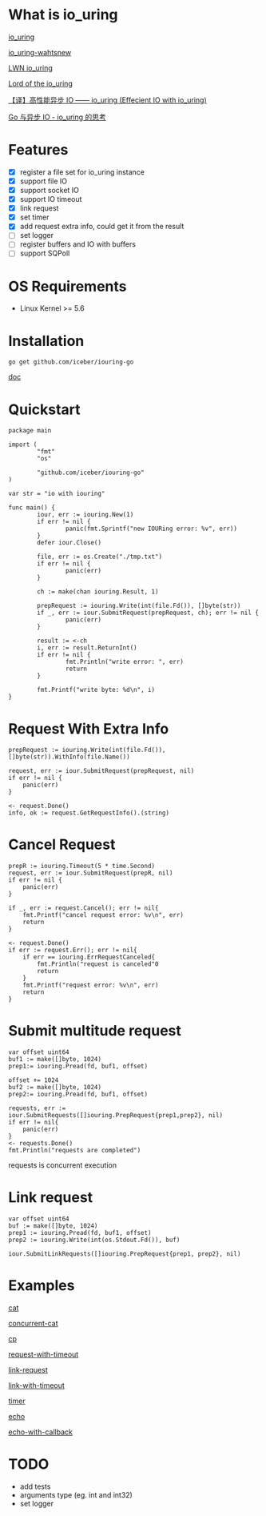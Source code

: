 # What is io_uring
[io_uring](http://kernel.dk/io_uring.pdf) 

[io_uring-wahtsnew](https://kernel.dk/io_uring-whatsnew.pdf) 

[LWN io_uring](https://lwn.net/Kernel/Index/#io_uring) 

[Lord of the io_uring](https://unixism.net/loti/)

[【译】高性能异步 IO —— io_uring (Effecient IO with io_uring)](http://icebergu.com/archives/linux-iouring)

[Go 与异步 IO - io_uring 的思考](http://icebergu.com/archives/go-iouring)

# Features
- [x] register a file set for io_uring instance
- [x] support file IO
- [x] support socket IO
- [x] support IO timeout
- [x] link request
- [x] set timer
- [x] add request extra info, could get it from the result
- [ ] set logger
- [ ] register buffers and IO with buffers
- [ ] support SQPoll 

# OS Requirements
* Linux Kernel >= 5.6


# Installation
```
go get github.com/iceber/iouring-go
```
[doc](https://pkg.go.dev/github.com/iceber/iouring-go)

# Quickstart
```golang
package main

import (
        "fmt"
        "os"

        "github.com/iceber/iouring-go"
)

var str = "io with iouring"

func main() {
        iour, err := iouring.New(1)
        if err != nil {
                panic(fmt.Sprintf("new IOURing error: %v", err))
        }
        defer iour.Close()

        file, err := os.Create("./tmp.txt")
        if err != nil {
                panic(err)
        }

        ch := make(chan iouring.Result, 1)

        prepRequest := iouring.Write(int(file.Fd()), []byte(str))
        if _, err := iour.SubmitRequest(prepRequest, ch); err != nil {
                panic(err)
        }

        result := <-ch
        i, err := result.ReturnInt()
        if err != nil {
                fmt.Println("write error: ", err)
                return
        }

        fmt.Printf("write byte: %d\n", i)
}
```

# Request With Extra Info
```golang
prepRequest := iouring.Write(int(file.Fd()), []byte(str)).WithInfo(file.Name())

request, err := iour.SubmitRequest(prepRequest, nil)
if err != nil {
    panic(err)
}

<- request.Done()
info, ok := request.GetRequestInfo().(string)
```

# Cancel Request
```golang
prepR := iouring.Timeout(5 * time.Second)
request, err := iour.SubmitRequest(prepR, nil)
if err != nil {
    panic(err)
}

if _, err := request.Cancel(); err != nil{
    fmt.Printf("cancel request error: %v\n", err)
    return
}

<- request.Done()
if err := request.Err(); err != nil{
    if err == iouring.ErrRequestCanceled{
        fmt.Println("request is canceled"0
        return
    }
    fmt.Printf("request error: %v\n", err)
    return
}
```


# Submit multitude request

```golang
var offset uint64
buf1 := make([]byte, 1024)
prep1:= iouring.Pread(fd, buf1, offset)

offset += 1024
buf2 := make([]byte, 1024)
prep2:= iouring.Pread(fd, buf1, offset)

requests, err := iour.SubmitRequests([]iouring.PrepRequest{prep1,prep2}, nil)
if err != nil{
    panic(err)
}
<- requests.Done()
fmt.Println("requests are completed")
```
requests is concurrent execution

# Link request
```golang
var offset uint64
buf := make([]byte, 1024)
prep1 := iouring.Pread(fd, buf1, offset)
prep2 := iouring.Write(int(os.Stdout.Fd()), buf)

iour.SubmitLinkRequests([]iouring.PrepRequest{prep1, prep2}, nil)
```

# Examples
[cat](https://github.com/Iceber/iouring-go/tree/main/examples/cat)

[concurrent-cat](https://github.com/Iceber/iouring-go/tree/main/examples/concurrent-cat)

[cp](https://github.com/Iceber/iouring-go/tree/main/examples/cp)

[request-with-timeout](https://github.com/Iceber/iouring-go/tree/main/examples/timeout/request-with-timeout)

[link-request](https://github.com/Iceber/iouring-go/tree/main/examples/link)

[link-with-timeout](https://github.com/Iceber/iouring-go/tree/main/examples/timeout/link-with-timeout)

[timer](https://github.com/Iceber/iouring-go/tree/main/examples/timeout/timer)

[echo](https://github.com/Iceber/iouring-go/tree/main/examples/echo)

[echo-with-callback](https://github.com/Iceber/iouring-go/tree/main/examples/echo-with-callback)

# TODO
* add tests
* arguments type (eg. int and int32)
* set logger
